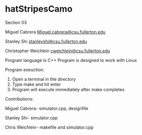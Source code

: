 # hatStripesCamo
Section 03

Miguel Cabrera Miguel.cabrera@csu.fullerton.edu

Stanley Shi stanleyshi@csu.fullerton.edu

Christopher Weichlein  cweichlein@csu.fullerton.edu

Program language is C++
Program is designed to work with Linux

Program exeuction:
1. Open a terminal in the directory
2. Type make and hit enter
3. Program will execute immediately after make completes

Contributions:

Miguel Cabrera- simulator.cpp, designfile

Stanley Shi- simulator.cpp

Chris Weichlein- makefile and simulator.cpp
